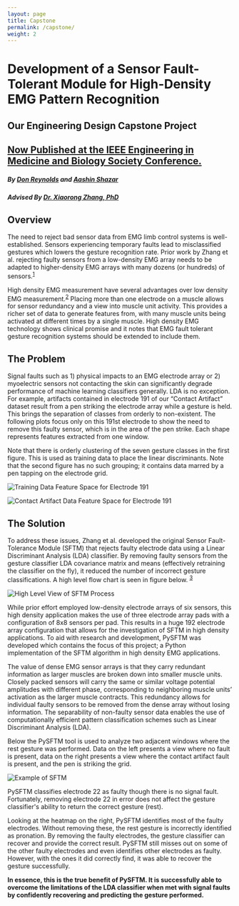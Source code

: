 ```yaml
---
layout: page
title: Capstone
permalink: /capstone/
weight: 2
---
```


# **Development of a Sensor Fault-Tolerant Module for High-Density EMG Pattern Recognition**
## Our Engineering Design Capstone Project 
## [Now Published at the IEEE Engineering in Medicine and Biology Society Conference.](https://ieeexplore.ieee.org/document/9629541)
##### By [Don Reynolds](https://www.linkedin.com/in/donvision/ "Don Reynolds") and [Aashin Shazar](https://www.linkedin.com/in/aashinshazar/ " Aashin Shazar")
##### Advised By  [Dr. Xiaorong Zhang, PhD](http://www.sfsu-icelab.org/people/ "Dr. Xiaorong Zhang, PhD")

## Overview
The need to reject bad sensor data from EMG limb control systems is well-established. Sensors experiencing temporary faults lead to misclassified gestures which lowers the gesture recognition rate. Prior work by Zhang et al. rejecting faulty sensors from a low-density EMG array needs to be adapted to higher-density EMG arrays with many dozens (or hundreds) of sensors.<sup>[1](https://pubmed.ncbi.nlm.nih.gov/25888946/)</sup> 

High density EMG measurement have several advantages over low density EMG measurement.<sup>[2](https://ncbi.nlm.nih.gov/pubmed/17085302)</sup> Placing more than one electrode on a muscle allows for sensor redundancy and a view into muscle unit activity. This provides a richer set of data to generate features from, with many muscle units being activated at different times by a single muscle. High density EMG technology shows clinical promise and it notes that EMG fault tolerant gesture recognition systems should be extended to include them.

## The Problem
Signal faults such as 1) physical impacts to an EMG electrode array or 2) myoelectric sensors not contacting the skin can significantly degrade performance of machine learning classifiers generally. LDA is no exception. For example,  artifacts contained in electrode 191 of our “Contact Artifact” dataset result from a pen striking the electrode array while a gesture is held. This brings the separation of classes from orderly to non-existent. The following plots focus only on this 191st electrode to show the need to remove this faulty sensor, which is in the area of the pen strike. Each shape represents features extracted from one window.

Note that there is orderly clustering of the seven gesture classes in the first figure. This is used as training data to place the linear discriminants. Note that the second figure has no such grouping; it contains data marred by a pen tapping on the electrode grid.

![Training Data Feature Space for Electrode 191](http://ashazar.me/assets/t1.jpg)

![Contact Artifact Data Feature Space for Electrode 191](http://ashazar.me/assets/t2.jpg)
## The Solution
To address these issues, Zhang et al. developed the original Sensor Fault-Tolerance Module (SFTM) that rejects faulty electrode data using a Linear Discriminant Analysis (LDA) classifier. By removing faulty sensors from the gesture classifier LDA covariance matrix and means (effectively retraining the classifier on the fly), it  reduced the number of incorrect gesture classifications. A high level flow chart is seen in figure below. <sup>[3](https://pubmed.ncbi.nlm.nih.gov/25888946/)</sup>

![High Level View of SFTM Process](http://ashazar.me/assets/SFTM.jpg)

While prior effort employed low-density electrode arrays of six sensors, this high density application makes the use of three electrode array pads with a configuration of 8x8 sensors per pad. This results in a huge 192 electrode array configuration that allows for the investigation of SFTM in high density applications. To aid with research and development, PySFTM was developed which contains the focus of this project; a Python implementation of the SFTM algorithm in high density EMG applications.

The value of dense EMG sensor arrays is that they carry redundant information as larger muscles are broken down into smaller muscle units. Closely packed sensors will carry the same or similar voltage potential amplitudes with different phase, corresponding to neighboring muscle units’ activation as the larger muscle contracts. This redundancy allows for individual faulty sensors to be removed from the dense array without losing information. The separability of non-faulty sensor data enables the use of computationally efficient pattern classification schemes such as Linear Discriminant Analysis (LDA).

Below the PySFTM tool is used to analyze two adjacent windows where the rest gesture was performed. Data on the left presents a view where no fault is present, data on the right presents a view where the contact artifact fault is present, and the pen is striking the grid. 

![Example of SFTM](http://ashazar.me/assets/demo.jpg)

PySFTM classifies electrode 22 as faulty though there is no signal fault. Fortunately, removing electrode 22 in error does not affect the gesture classifier's ability to return the correct gesture (rest).  

Looking at the heatmap on the right, PySFTM identifies most of the faulty electrodes. Without removing these, the rest gesture is incorrectly identified as pronation. By removing the faulty electrodes, the gesture classifier can recover and provide the correct result. PySFTM still misses out on some of the other faulty electrodes and even identifies other electrodes as faulty. However, with the ones it did correctly find, it was able to recover the gesture successfully. 

**In essence, this is the true benefit of PySFTM. It is successfully able to overcome the limitations of the LDA classifier when met with signal faults by confidently recovering and predicting the gesture performed.**
